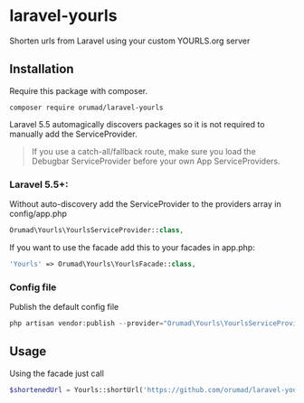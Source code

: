 # laravel-yourls
Shorten urls from Laravel using your custom YOURLS.org server

## Installation

Require this package with composer.

```shell
composer require orumad/laravel-yourls
```

Laravel 5.5 automagically discovers packages so it is not required to manually add the ServiceProvider.

> If you use a catch-all/fallback route, make sure you load the Debugbar ServiceProvider before your own App ServiceProviders.

### Laravel 5.5+:

Without auto-discovery add the ServiceProvider to the providers array in config/app.php

```php
Orumad\Yourls\YourlsServiceProvider::class,
```

If you want to use the facade add this to your facades in app.php:

```php
'Yourls' => Orumad\Yourls\YourlsFacade::class,
```

### Config file

Publish the default config file

```php
php artisan vendor:publish --provider="Orumad\Yourls\YourlsServiceProvider"
```

## Usage

Using the facade just call

```php
$shortenedUrl = Yourls::shortUrl('https://github.com/orumad/laravel-yourls');
```